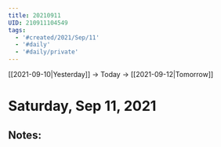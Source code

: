 ```yaml
---
title: 20210911
UID: 210911104549
tags:
  - '#created/2021/Sep/11'
  - '#daily'
  - '#daily/private'
---
```

[[2021-09-10|Yesterday]] -> Today -> [[2021-09-12|Tomorrow]]
# Saturday, Sep 11, 2021

## Notes:

